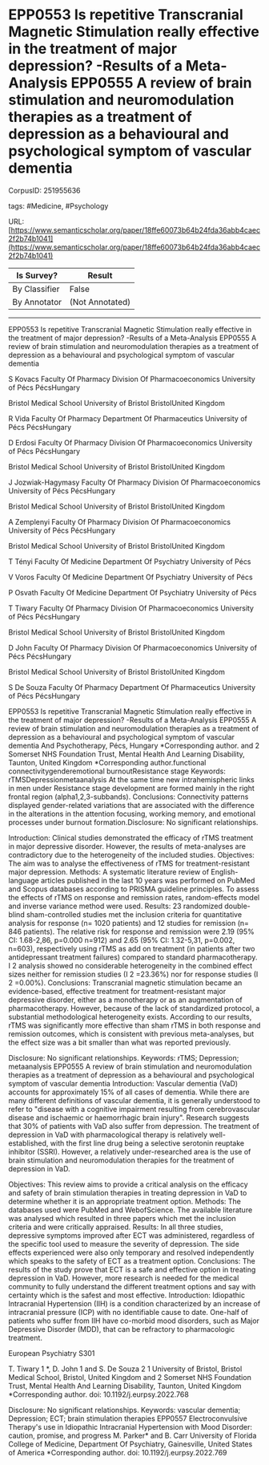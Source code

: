 # EPP0553 Is repetitive Transcranial Magnetic Stimulation really effective in the treatment of major depression? -Results of a Meta-Analysis EPP0555 A review of brain stimulation and neuromodulation therapies as a treatment of depression as a behavioural and psychological symptom of vascular dementia

CorpusID: 251955636
 
tags: #Medicine, #Psychology

URL: [https://www.semanticscholar.org/paper/18ffe60073b64b24fda36abb4caec2f2b74b1041](https://www.semanticscholar.org/paper/18ffe60073b64b24fda36abb4caec2f2b74b1041)
 
| Is Survey?        | Result          |
| ----------------- | --------------- |
| By Classifier     | False |
| By Annotator      | (Not Annotated) |

---

EPP0553 Is repetitive Transcranial Magnetic Stimulation really effective in the treatment of major depression? -Results of a Meta-Analysis EPP0555 A review of brain stimulation and neuromodulation therapies as a treatment of depression as a behavioural and psychological symptom of vascular dementia


S Kovacs 
Faculty Of Pharmacy
Division Of Pharmacoeconomics
University of Pécs
PécsHungary

Bristol Medical School
University of Bristol
BristolUnited Kingdom

R Vida 
Faculty Of Pharmacy
Department Of Pharmaceutics
University of Pécs
PécsHungary

D Erdosi 
Faculty Of Pharmacy
Division Of Pharmacoeconomics
University of Pécs
PécsHungary

Bristol Medical School
University of Bristol
BristolUnited Kingdom

J Jozwiak-Hagymasy 
Faculty Of Pharmacy
Division Of Pharmacoeconomics
University of Pécs
PécsHungary

Bristol Medical School
University of Bristol
BristolUnited Kingdom

A Zemplenyi 
Faculty Of Pharmacy
Division Of Pharmacoeconomics
University of Pécs
PécsHungary

Bristol Medical School
University of Bristol
BristolUnited Kingdom

T Tényi 
Faculty Of Medicine
Department Of Psychiatry
University of Pécs


V Voros 
Faculty Of Medicine
Department Of Psychiatry
University of Pécs


P Osvath 
Faculty Of Medicine
Department Of Psychiatry
University of Pécs


T Tiwary 
Faculty Of Pharmacy
Division Of Pharmacoeconomics
University of Pécs
PécsHungary

Bristol Medical School
University of Bristol
BristolUnited Kingdom

D John 
Faculty Of Pharmacy
Division Of Pharmacoeconomics
University of Pécs
PécsHungary

Bristol Medical School
University of Bristol
BristolUnited Kingdom

S De Souza 
Faculty Of Pharmacy
Department Of Pharmaceutics
University of Pécs
PécsHungary

EPP0553 Is repetitive Transcranial Magnetic Stimulation really effective in the treatment of major depression? -Results of a Meta-Analysis EPP0555 A review of brain stimulation and neuromodulation therapies as a treatment of depression as a behavioural and psychological symptom of vascular dementia
And Psychotherapy, Pécs, Hungary *Corresponding author. and 2 Somerset NHS Foundation Trust, Mental Health And Learning Disability, Taunton, United Kingdom *Corresponding author.functional connectivitygenderemotional burnoutResistance stage Keywords: rTMSDepressionmetaanalysis
At the same time new intrahemispheric links in men under Resistance stage development are formed mainly in the right frontal region (alpha1,2,3-subbands). Conclusions: Connectivity patterns displayed gender-related variations that are associated with the difference in the alterations in the attention focusing, working memory, and emotional processes under burnout formation.Disclosure: No significant relationships.

Introduction: Clinical studies demonstrated the efficacy of rTMS treatment in major depressive disorder. However, the results of meta-analyses are contradictory due to the heterogeneity of the included studies. Objectives: The aim was to analyse the effectiveness of rTMS for treatment-resistant major depression. Methods: A systematic literature review of English-language articles published in the last 10 years was performed on PubMed and Scopus databases according to PRISMA guideline principles. To assess the effects of rTMS on response and remission rates, random-effects model and inverse variance method were used. Results: 23 randomized double-blind sham-controlled studies met the inclusion criteria for quantitative analysis for response (n= 1020 patients) and 12 studies for remission (n= 846 patients). The relative risk for response and remission were 2.19 (95% CI: 1.68-2,86, p=0.000 n=912) and 2.65 (95% CI: 1.32-5,31, p=0.002, n=603), respectively using rTMS as add on treatment (in patients after two antidepressant treatment failures) compared to standard pharmacotherapy. I 2 analysis showed no considerable heterogeneity in the combined effect sizes neither for remission studies (I 2 =23.36%) nor for response studies (I 2 =0.00%). Conclusions: Transcranial magnetic stimulation became an evidence-based, effective treatment for treatment-resistant major depressive disorder, either as a monotherapy or as an augmentation of pharmacotherapy. However, because of the lack of standardized protocol, a substantial methodological heterogeneity exists. According to our results, rTMS was significantly more effective than sham rTMS in both response and remission outcomes, which is consistent with previous meta-analyses, but the effect size was a bit smaller than what was reported previously.

Disclosure: No significant relationships. Keywords: rTMS; Depression; metaanalysis EPP0555 A review of brain stimulation and neuromodulation therapies as a treatment of depression as a behavioural and psychological symptom of vascular dementia Introduction: Vascular dementia (VaD) accounts for approximately 15% of all cases of dementia. While there are many different definitions of vascular dementia, it is generally understood to refer to "disease with a cognitive impairment resulting from cerebrovascular disease and ischaemic or haemorrhagic brain injury". Research suggests that 30% of patients with VaD also suffer from depression. The treatment of depression in VaD with pharmacological therapy is relatively well-established, with the first line drug being a selective serotonin reuptake inhibitor (SSRI). However, a relatively under-researched area is the use of brain stimulation and neuromodulation therapies for the treatment of depression in VaD.

Objectives: This review aims to provide a critical analysis on the efficacy and safety of brain stimulation therapies in treating depression in VaD to determine whether it is an appropriate treatment option. Methods: The databases used were PubMed and WebofScience. The available literature was analysed which resulted in three papers which met the inclusion criteria and were critically appraised. Results: In all three studies, depressive symptoms improved after ECT was administered, regardless of the specific tool used to measure the severity of depression. The side effects experienced were also only temporary and resolved independently which speaks to the safety of ECT as a treatment option. Conclusions: The results of the study prove that ECT is a safe and effective option in treating depression in VaD. However, more research is needed for the medical community to fully understand the different treatment options and say with certainty which is the safest and most effective. Introduction: Idiopathic Intracranial Hypertension (IIH) is a condition characterized by an increase of intracranial pressure (ICP) with no identifiable cause to date. One-half of patients who suffer from IIH have co-morbid mood disorders, such as Major Depressive Disorder (MDD), that can be refractory to pharmacologic treatment.

European Psychiatry S301


T. Tiwary 1 *, D. John 1 and S. De Souza 2 1 University of Bristol, Bristol Medical School, Bristol, United Kingdom and 2 Somerset NHS Foundation Trust, Mental Health And Learning Disability, Taunton, United Kingdom *Corresponding author. doi: 10.1192/j.eurpsy.2022.768


Disclosure: No significant relationships. Keywords: vascular dementia; Depression; ECT; brain stimulation therapies EPP0557 Electroconvulsive Therapy's use in Idiopathic Intracranial Hypertension with Mood Disorder: caution, promise, and progress M. Parker* and B. Carr University of Florida College of Medicine, Department Of Psychiatry, Gainesville, United States of America *Corresponding author. doi: 10.1192/j.eurpsy.2022.769